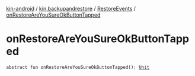 [kin-android](../../index.md) / [kin.backupandrestore](../index.md) / [RestoreEvents](index.md) / [onRestoreAreYouSureOkButtonTapped](./on-restore-are-you-sure-ok-button-tapped.md)

# onRestoreAreYouSureOkButtonTapped

`abstract fun onRestoreAreYouSureOkButtonTapped(): `[`Unit`](https://kotlinlang.org/api/latest/jvm/stdlib/kotlin/-unit/index.html)